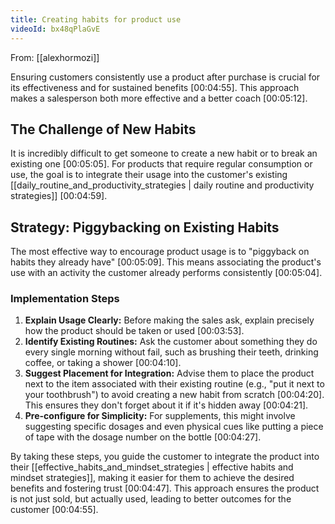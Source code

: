 ```yaml
---
title: Creating habits for product use
videoId: bx48qPlaGvE
---
```


From: [[alexhormozi]] <br/> 

Ensuring customers consistently use a product after purchase is crucial for its effectiveness and for sustained benefits <a class="yt-timestamp" data-t="00:04:55">[00:04:55]</a>. This approach makes a salesperson both more effective and a better coach <a class="yt-timestamp" data-t="00:05:12">[00:05:12]</a>.

## The Challenge of New Habits

It is incredibly difficult to get someone to create a new habit or to break an existing one <a class="yt-timestamp" data-t="00:05:05">[00:05:05]</a>. For products that require regular consumption or use, the goal is to integrate their usage into the customer's existing [[daily_routine_and_productivity_strategies | daily routine and productivity strategies]] <a class="yt-timestamp" data-t="00:04:59">[00:04:59]</a>.

## Strategy: Piggybacking on Existing Habits

The most effective way to encourage product usage is to "piggyback on habits they already have" <a class="yt-timestamp" data-t="00:05:09">[00:05:09]</a>. This means associating the product's use with an activity the customer already performs consistently <a class="yt-timestamp" data-t="00:05:04">[00:05:04]</a>.

### Implementation Steps

1.  **Explain Usage Clearly:** Before making the sales ask, explain precisely how the product should be taken or used <a class="yt-timestamp" data-t="00:03:53">[00:03:53]</a>.
2.  **Identify Existing Routines:** Ask the customer about something they do every single morning without fail, such as brushing their teeth, drinking coffee, or taking a shower <a class="yt-timestamp" data-t="00:04:10">[00:04:10]</a>.
3.  **Suggest Placement for Integration:** Advise them to place the product next to the item associated with their existing routine (e.g., "put it next to your toothbrush") to avoid creating a new habit from scratch <a class="yt-timestamp" data-t="00:04:20">[00:04:20]</a>. This ensures they don't forget about it if it's hidden away <a class="yt-timestamp" data-t="00:04:21">[00:04:21]</a>.
4.  **Pre-configure for Simplicity:** For supplements, this might involve suggesting specific dosages and even physical cues like putting a piece of tape with the dosage number on the bottle <a class="yt-timestamp" data-t="00:04:27">[00:04:27]</a>.

By taking these steps, you guide the customer to integrate the product into their [[effective_habits_and_mindset_strategies | effective habits and mindset strategies]], making it easier for them to achieve the desired benefits and fostering trust <a class="yt-timestamp" data-t="00:04:47">[00:04:47]</a>. This approach ensures the product is not just sold, but actually used, leading to better outcomes for the customer <a class="yt-timestamp" data-t="00:04:55">[00:04:55]</a>.